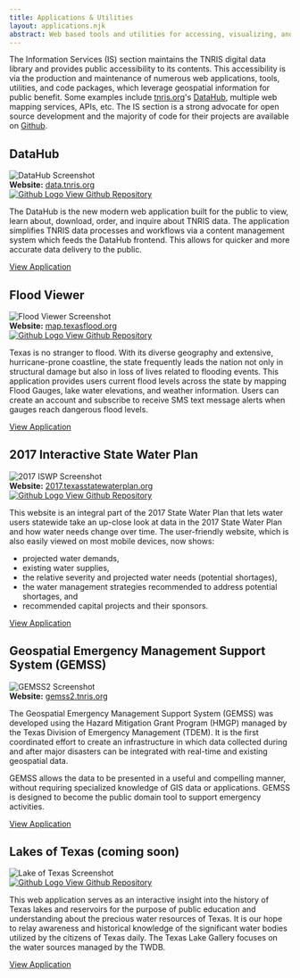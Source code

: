 ```yaml
---
title: Applications & Utilities
layout: applications.njk
abstract: Web based tools and utilities for accessing, visualizing, and interacting with geospatial information.
---
```


The Information Services (IS) section maintains the TNRIS digital data library and provides public accessibility to its contents. This accessibility is via the production and maintenance of numerous web applications, tools, utilities, and code packages, which leverage geospatial information for public benefit. Some examples include <a href="https://tnris.org">tnris.org</a>&#39;s <a href="https://data.tnris.org">DataHub</a>, multiple web mapping services, APIs, etc. The IS section is a strong advocate for open source development and the majority of code for their projects are available on <a href="https://github.com/TNRIS/" target="github">Github</a>.

<h2>DataHub</h2>
<img src="https://tnris-org-static.s3.amazonaws.com/images/dataHub.png" class="img-responsive" alt="DataHub Screenshot" title="data.tnris.org"/>
<div class="well well-bg link-well row">
  <div class="col-md-6"><strong>Website:</strong> <a href="https://data.tnris.org" title="data.tnris.org" target="app">data.tnris.org</a></div>
  <div class="col-md-6">
    <a href="https://github.com/TNRIS/dataHub" target="github">
      <img src="https://tnris-org-static.s3.amazonaws.com/images/github.svg" class="github-logo" title="DataHub Github Repo" alt="Github Logo" /> View Github Repository
    </a>
  </div>
</div>
<p>
  The DataHub is the new modern web application built for the public to view, learn about, download, order, and inquire about TNRIS data. The application simplifies TNRIS data processes and workflows via a content management system which feeds the DataHub frontend. This allows for quicker and more accurate data delivery to the public.
</p>
<p>
  <a class="btn btn-tnris btn-lg" href="https://data.tnris.org" target="app"> View Application</a>
</p>

<h2>Flood Viewer</h2>
<img src="https://tnris-org-static.s3.amazonaws.com/images/flood.png" class="img-responsive" alt="Flood Viewer Screenshot" title="map.texasflood.org"/>
<div class="well well-bg link-well row">
  <div class="col-md-6"><strong>Website:</strong> <a href="https://map.texasflood.org" title="map.texasflood.org" target="app">map.texasflood.org</a></div>
  <div class="col-md-6">
    <a href="https://github.com/TNRIS/flood" target="github">
      <img src="https://tnris-org-static.s3.amazonaws.com/images/github.svg" class="github-logo" title="Flood Viewer Github Repo" alt="Github Logo" /> View Github Repository
    </a>
  </div>
</div>
<p>
  Texas is no stranger to flood. With its diverse geography and extensive, hurricane-prone coastline, the state frequently leads the nation not only in structural damage but also in loss of lives related to flooding events. This application provides users current flood levels across the state by mapping Flood Gauges, lake water elevations, and weather information. Users can create an account and subscribe to receive SMS text message alerts when gauges reach dangerous flood levels.
</p>
<p>
  <a class="btn btn-tnris btn-lg" href="https://map.texasflood.org" target="app"> View Application</a>
</p>

<h2>2017 Interactive State Water Plan</h2>
<img src="https://tnris-org-static.s3.amazonaws.com/images/iswp2017.png" class="img-responsive" alt="2017 ISWP Screenshot" title="2017.texasstatewaterplan.org"/>
<div class="well well-bg link-well row">
  <div class="col-md-6"><strong>Website:</strong>
    <a href="https://2017.texasstatewaterplan.org" title="2017.texasstatewaterplan.org" target="app">2017.texasstatewaterplan.org</a>
  </div>
  <div class="col-md-6">
    <a href="https://github.com/TNRIS/iswp2017" target="github">
      <img src="https://tnris-org-static.s3.amazonaws.com/images/github.svg" class="github-logo" title="2017 ISWP Github Repo" alt="Github Logo" /> View Github Repository
    </a>
  </div>
</div>
<p>
  This website is an integral part of the 2017 State Water Plan that lets water users statewide take an up-close look at data in the 2017 State Water Plan and how water needs change over time. The user-friendly website, which is also easily viewed on most mobile devices, now shows:
</p>
<ul>
  <li>projected water demands,</li>
  <li>existing water supplies,</li>
  <li>the relative severity and projected water needs (potential shortages),</li>
  <li>the water management strategies recommended to address potential shortages, and</li>
  <li>recommended capital projects and their sponsors.</li>
</ul>
<p>
  <a class="btn btn-tnris btn-lg" href="https://2017.texasstatewaterplan.org" target="app"> View Application</a>
</p>

<h2>Geospatial Emergency Management Support System (GEMSS)</h2>
<img src="https://tnris-org-static.s3.amazonaws.com/images/gemss2.png" class="img-responsive" alt="GEMSS2 Screenshot" title="gemss2.tnris.org"/>
<div class="well well-bg link-well row">
  <div class="col-md-6"><strong>Website:</strong>
    <a href="https://gemss2.tnris.org/" title="gemss2.tnris.org" target="app">gemss2.tnris.org</a>
  </div>
</div>
<p>
  The Geospatial Emergency Management Support System (GEMSS) was developed using the Hazard Mitigation Grant Program (HMGP) managed by the Texas Division of Emergency Management (TDEM). It is the first coordinated effort to create an infrastructure in which data collected during and after major disasters can be integrated with real-time and existing geospatial data.
</p>
<p>
  GEMSS allows the data to be presented in a useful and compelling manner, without requiring specialized knowledge of GIS data or applications. GEMSS is designed to become the public domain tool to support emergency activities.
</p>
<p>
  <a class="btn btn-tnris btn-lg" href="https://gemss2.tnris.org/" target="app"> View Application</a>
</p>

<h2>Lakes of Texas (coming soon)</h2>
<img src="https://tnris-org-static.s3.amazonaws.com/images/lakegallery.png" class="img-responsive screenshot" alt="Lake of Texas Screenshot" title="lake-gallery.tnris.org"/>
<div class="well well-bg link-well row">
  <div class="col-md-6">
    <a href="https://github.com/TNRIS/lake-gallery" target="github">
      <img src="https://tnris-org-static.s3.amazonaws.com/images/github.svg" class="github-logo" title="Lake Gallery Github Repo" alt="Github Logo" /> View Github Repository
    </a>
  </div>
  <!-- <div class="col-md-6"> <strong>Website:</strong>
    <a href="https://lake-gallery.tnris.org/" title="lake-gallery.tnris.org" target="app">lake-gallery.tnris.org</a>
  </div> -->
</div>
<p>
  This web application serves as an interactive insight into the history of Texas lakes and reservoirs for the purpose of public education and understanding about the precious water resources of Texas. It is our hope to relay awareness and historical knowledge of the significant water bodies utilized by the citizens of Texas daily. The Texas Lake Gallery focuses on the water sources managed by the TWDB.
</p>
<p>
  <a class="btn btn-tnris btn-lg disabled" href="https://lake-gallery.tnris.org/" target="app"> View Application</a>
</p>
